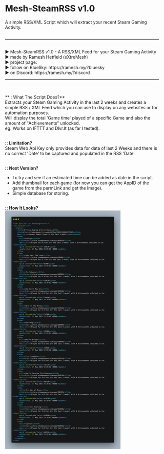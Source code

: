 # Mesh-SteamRSS v1.0<br />
A simple RSS/XML Script which will extract your recent Steam Gaming Activity.
<br /><br />
<hr />
<br />► Mesh-SteamRSS v1.0 -  A RSS/XML Feed for your Steam Gaming Activity
<br />► made by Ramesh Hetfield (eXtreMesh)
<br />► project page:
<br />► follow on BlueSky: https://ramesh.my/?bluesky
<br />► on Discord: https://ramesh.my/?discord <br />
<hr />
<br /><br />
**:: What The Script Does?**<br />
Extracts your Steam Gaming Activity in the last 2 weeks and creates a simple RSS / XML Feed which you can use to display on any websites or for automation purposes. <br />
Will display the total 'Game time' played of a specific Game and also the amount of "Achievements" unlocked.<br />
eg. Works on IFTTT and Dlvr.It (as far I tested).<br />
<br />

**:: Limitation?**<br />
Steam Web Api Key only provides data for data of last 2 Weeks and there is no correct 'Date' to be captured and populated in the RSS 'Date'.<br />
<br />

**:: Next Version?**<br />
- To try and see if an estimated time can be added as date in the script.
- Add thumbnail for each game (for now you can get the AppID of the game from the permLink and get the Image).
- Simple database for storing.
<br /><br />

**:: How It Looks?**<br />
<img src="https://github.com/extremesh/Mesh-SteamRSS/blob/main/Mesh-SteamRSS%20v1.0.png?raw=true" width="75%">
<br />



